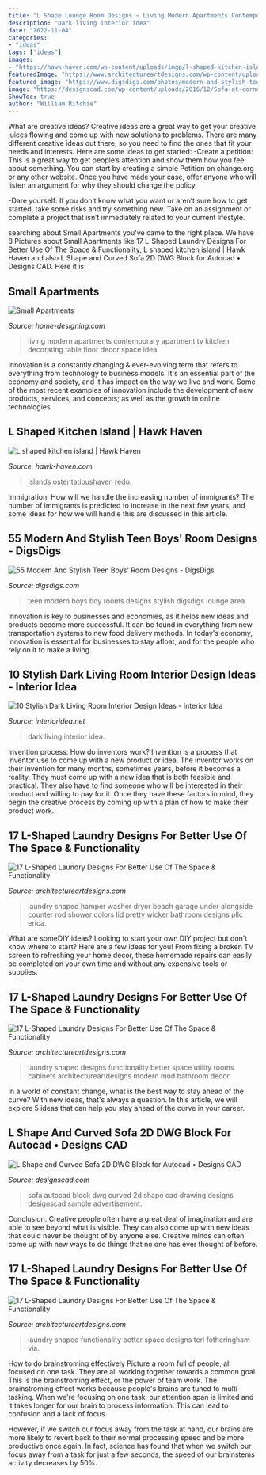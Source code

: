 ```yaml
---
title: "L Shape Lounge Room Designs ~ Living Modern Apartments Contemporary Apartment Tv Kitchen Decorating Table Floor Decor Space Idea"
description: "Dark living interior idea"
date: "2022-11-04"
categories:
- "ideas"
tags: ["ideas"]
images:
- "https://hawk-haven.com/wp-content/uploads/imgp/l-shaped-kitchen-island-5-8472.jpg"
featuredImage: "https://www.architectureartdesigns.com/wp-content/uploads/2015/12/15-5.jpg"
featured_image: "https://www.digsdigs.com/photos/modern-and-stylish-teen-boy-rooms-4.jpg"
image: "https://designscad.com/wp-content/uploads/2016/12/Sofa-at-corner-of-room-autocad-drawing-sample-and-dwg-block.jpg"
ShowToc: true
author: "William Ritchie"
---
```



What are creative ideas?
Creative ideas are a great way to get your creative juices flowing and come up with new solutions to problems. There are many different creative ideas out there, so you need to find the ones that fit your needs and interests. Here are some ideas to get started: 
-Create a petition: This is a great way to get people’s attention and show them how you feel about something. You can start by creating a simple Petition on change.org or any other website. Once you have made your case, offer anyone who will listen an argument for why they should change the policy. 

-Dare yourself: If you don’t know what you want or aren’t sure how to get started, take some risks and try something new. Take on an assignment or complete a project that isn’t immediately related to your current lifestyle.

	

		
searching about Small Apartments you've came to the right place. We have 8 Pictures about Small Apartments like 17 L-Shaped Laundry Designs For Better Use Of The Space &amp; Functionality, L shaped kitchen island | Hawk Haven and also L Shape and Curved Sofa 2D DWG Block for Autocad • Designs CAD. Here it is:
		
    
## Small Apartments

<img loading=lazy src="http://cdn.home-designing.com/wp-content/uploads/2014/01/12-Contemporary-living-room.jpeg" onerror="this.onerror=null;this.src='https://tse3.mm.bing.net/th?id=OIP.6ygAyzLzSN_HGPPmUXVMfAHaHa&amp;pid=15.1';" alt="Small Apartments">

_Source: home-designing.com_

>living modern apartments contemporary apartment tv kitchen decorating table floor decor space idea. 

	

Innovation is a constantly changing & ever-evolving term that refers to everything from technology to business models. It's an essential part of the economy and society, and it has impact on the way we live and work. Some of the most recent examples of innovation include the development of new products, services, and concepts; as well as the growth in online technologies.

    
## L Shaped Kitchen Island | Hawk Haven

<img loading=lazy src="https://hawk-haven.com/wp-content/uploads/imgp/l-shaped-kitchen-island-5-8472.jpg" onerror="this.onerror=null;this.src='https://tse3.mm.bing.net/th?id=OIP.tthA80JwJP56120VWTpkMwHaJ4&amp;pid=15.1';" alt="L shaped kitchen island | Hawk Haven">

_Source: hawk-haven.com_

>islands ostentatioushaven redo. 

	

Immigration: How will we handle the increasing number of immigrants?
The number of immigrants is predicted to increase in the next few years, and some ideas for how we will handle this are discussed in this article.

    
## 55 Modern And Stylish Teen Boys&#039; Room Designs - DigsDigs

<img loading=lazy src="https://www.digsdigs.com/photos/modern-and-stylish-teen-boy-rooms-4.jpg" onerror="this.onerror=null;this.src='https://tse2.mm.bing.net/th?id=OIP.k6c087kAZlg3_AQMvELp1AHaLI&amp;pid=15.1';" alt="55 Modern And Stylish Teen Boys&#039; Room Designs - DigsDigs">

_Source: digsdigs.com_

>teen modern boys boy rooms designs stylish digsdigs lounge area. 

	

Innovation is key to businesses and economies, as it helps new ideas and products become more successful. It can be found in everything from new transportation systems to new food delivery methods. In today's economy, innovation is essential for businesses to stay afloat, and for the people who rely on it to make a living.

    
## 10 Stylish Dark Living Room Interior Design Ideas - Interior Idea

<img loading=lazy src="https://www.interioridea.net/wp-content/uploads/2014/08/Design-dark-living-room.jpg" onerror="this.onerror=null;this.src='https://tse4.mm.bing.net/th?id=OIP.mQvDVhFXGxz0LXKhXaaqWgHaEH&amp;pid=15.1';" alt="10 Stylish Dark Living Room Interior Design Ideas - Interior Idea">

_Source: interioridea.net_

>dark living interior idea. 

	

Invention process: How do inventors work?
Invention is a process that inventor use to come up with a new product or idea. The inventor works on their invention for many months, sometimes years, before it becomes a reality. They must come up with a new idea that is both feasible and practical. They also have to find someone who will be interested in their product and willing to pay for it. Once they have these factors in mind, they begin the creative process by coming up with a plan of how to make their product work.

    
## 17 L-Shaped Laundry Designs For Better Use Of The Space &amp; Functionality

<img loading=lazy src="https://www.architectureartdesigns.com/wp-content/uploads/2015/12/4-5-630x419.jpg" onerror="this.onerror=null;this.src='https://tse2.mm.bing.net/th?id=OIP.Lx4_IFE-e40gJyspyZr0oQHaE7&amp;pid=15.1';" alt="17 L-Shaped Laundry Designs For Better Use Of The Space &amp; Functionality">

_Source: architectureartdesigns.com_

>laundry shaped hamper washer dryer beach garage under alongside counter rod shower colors lid pretty wicker bathroom designs pllc erica. 

	

What are someDIY ideas?
Looking to start your own DIY project but don't know where to start? Here are a few ideas for you! From fixing a broken TV screen to refreshing your home decor, these homemade repairs can easily be completed on your own time and without any expensive tools or supplies.

    
## 17 L-Shaped Laundry Designs For Better Use Of The Space &amp; Functionality

<img loading=lazy src="https://www.architectureartdesigns.com/wp-content/uploads/2015/12/15-5.jpg" onerror="this.onerror=null;this.src='https://tse4.mm.bing.net/th?id=OIP.Fq_asTQaktBUCm1TCCH_PQHaLI&amp;pid=15.1';" alt="17 L-Shaped Laundry Designs For Better Use Of The Space &amp; Functionality">

_Source: architectureartdesigns.com_

>laundry shaped designs functionality better space utility rooms cabinets architectureartdesigns modern mud bathroom decor. 

	

In a world of constant change, what is the best way to stay ahead of the curve? With new ideas, that's always a question. In this article, we will explore 5 ideas that can help you stay ahead of the curve in your career.

    
## L Shape And Curved Sofa 2D DWG Block For Autocad • Designs CAD

<img loading=lazy src="https://designscad.com/wp-content/uploads/2016/12/Sofa-at-corner-of-room-autocad-drawing-sample-and-dwg-block.jpg" onerror="this.onerror=null;this.src='https://tse3.mm.bing.net/th?id=OIP.7MBLC-C10cXy-SZcxKAXXQHaD6&amp;pid=15.1';" alt="L Shape and Curved Sofa 2D DWG Block for Autocad • Designs CAD">

_Source: designscad.com_

>sofa autocad block dwg curved 2d shape cad drawing designs designscad sample advertisement. 

	

Conclusion.
Creative people often have a great deal of imagination and are able to see beyond what is visible. They can also come up with new ideas that could never be thought of by anyone else. Creative minds can often come up with new ways to do things that no one has ever thought of before.

    
## 17 L-Shaped Laundry Designs For Better Use Of The Space &amp; Functionality

<img loading=lazy src="https://www.architectureartdesigns.com/wp-content/uploads/2015/12/8-5-630x417.jpg" onerror="this.onerror=null;this.src='https://tse3.mm.bing.net/th?id=OIP.SUWsm6kBCloaKE4d_c9YbQHaE5&amp;pid=15.1';" alt="17 L-Shaped Laundry Designs For Better Use Of The Space &amp; Functionality">

_Source: architectureartdesigns.com_

>laundry shaped functionality better space designs teri fotheringham via. 

	

How to do brainstroming effectively
Picture a room full of people, all focused on one task. They are all working together towards a common goal. This is the brainstroming effect, or the power of team work.
The brainstroming effect works because people's brains are tuned to multi-tasking. When we're focusing on one task, our attention span is limited and it takes longer for our brain to process information. This can lead to confusion and a lack of focus.

However, if we switch our focus away from the task at hand, our brains are more likely to revert back to their normal processing speed and be more productive once again. In fact, science has found that when we switch our focus away from a task for just a few seconds, the speed of our brainstems activity decreases by 50%.

